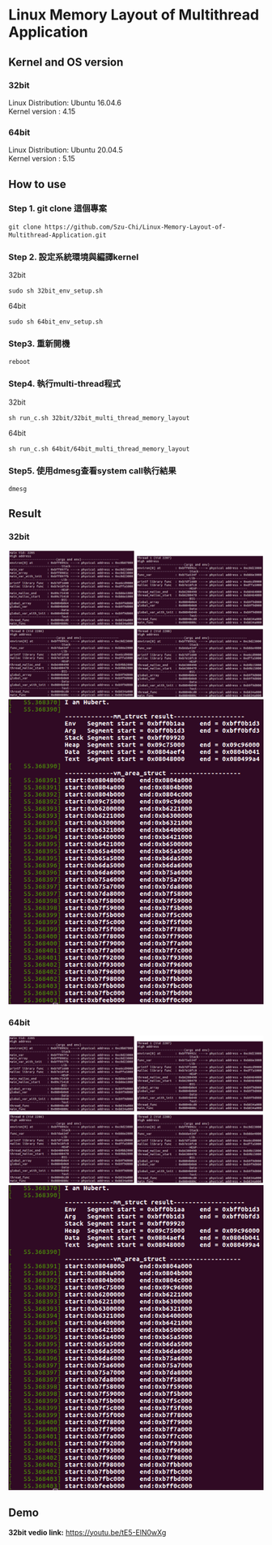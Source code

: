 # Linux Memory Layout of Multithread Application
## Kernel and OS version
### 32bit
Linux Distribution: Ubuntu 16.04.6  
Kernel version    : 4.15
### 64bit
Linux Distribution: Ubuntu 20.04.5  
Kernel version    : 5.15

## How to use
### Step 1. git clone 這個專案
```
git clone https://github.com/Szu-Chi/Linux-Memory-Layout-of-Multithread-Application.git
```

### Step 2. 設定系統環境與編譯kernel  
32bit
```
sudo sh 32bit_env_setup.sh
```
64bit
```
sudo sh 64bit_env_setup.sh
```

### Step3. 重新開機
```
reboot
```

### Step4. 執行multi-thread程式
32bit
```
sh run_c.sh 32bit/32bit_multi_thread_memory_layout
```
64bit
```
sh run_c.sh 64bit/64bit_multi_thread_memory_layout
```
### Step5. 使用dmesg查看system call執行結果
```
dmesg
```

## Result
### 32bit
![image](result/32bit_result_1.png)  
![image](result/32bit_result_2.png)  

### 64bit
![image](result/32bit_result_1.png)  
![image](result/32bit_result_2.png)  


## Demo 
**32bit vedio link:** https://youtu.be/tE5-ElN0wXg